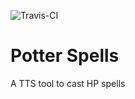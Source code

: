![Travis-CI](https://travis-ci.org/K0enM/PotterSpells.svg?branch=master)

# Potter Spells

A TTS tool to cast HP spells